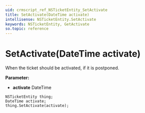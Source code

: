 ```yaml
---
uid: crmscript_ref_NSTicketEntity_SetActivate
title: SetActivate(DateTime activate)
intellisense: NSTicketEntity.SetActivate
keywords: NSTicketEntity, GetActivate
so.topic: reference
---
```


# SetActivate(DateTime activate)

When the ticket should be activated, if it is postponed.

**Parameter:** 
* **activate** DateTime

```crmscript
NSTicketEntity thing;
DateTime activate;
thing.SetActivate(activate);
```

